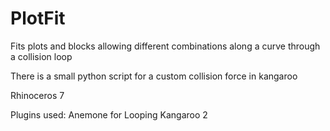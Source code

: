# PlotFit
Fits plots and blocks allowing different combinations along a curve through a collision loop 

There is a small python script for a custom collision force in kangaroo
 
Rhinoceros 7

Plugins used:
Anemone for Looping
Kangaroo 2



